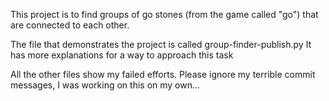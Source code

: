 This project is to find groups of go stones (from the game called "go") that are connected to each other.

The file that demonstrates the project is called group-finder-publish.py
It has more explanations for a way to approach this task

All the other files show my failed efforts. Please ignore my terrible commit messages, I was working on this on my own...
